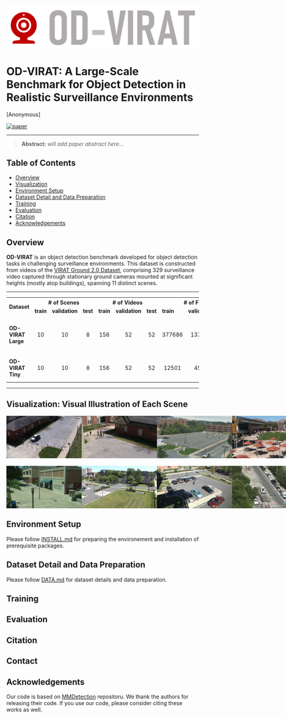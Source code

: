 <p align="center">
  <img src="Figures/od_virat.png" width="1000"/>
</p> 

# OD-VIRAT: A Large-Scale Benchmark for Object Detection in Realistic Surveillance Environments

[Anonymous]
<!-- [Hayat Ullah](https://scholar.google.com.pk/citations?user=xnXPj0UAAAAJ&hl=en),  -->
<!-- [Arslan Munir](https://people.cs.ksu.edu/~amunir/) -->


[![paper](https://img.shields.io/badge/IEEE-Paper-<COLOR>.svg)]()
<hr />

> **Abstract:**
>*will add paper abstract here...*

## Table of Contents
<!--ts-->
  <!-- * [News](#rocket-News) -->
   * [Overview](#overview)
   * [Visualization](#visualization-visual-illustration-of-each-scene)
   * [Environment Setup](#environment-setup)
   * [Dataset Detail and Data Preparation](#dataset-detail-and-data-preparation)
   * [Training](#training)
   * [Evaluation](#evaluation)
   * [Citation](#citation)
   * [Acknowledgements](#acknowledgements)
<!--te-->

<!-- ## News -->

## Overview

**OD-VIRAT** is an object detection benchmark developed for object detection tasks in challenging surveillance environments. This dataset is constructed from videos of the [VIRAT Ground 2.0 Dataset](https://viratdata.org/), comprising 329 surveillance video captured through stationary ground cameras mounted at significant heights (mostly atop buildings), spanning 11 distinct scenes.
<hr>
<table class="small-font-table">
  <tr>
    <th rowspan="2">Dataset</th>
    <th colspan="3"># of Scenes</th>
    <th colspan="3"># of Videos</th>
    <th colspan="3"># of Frames</th>
    <th rowspan="2">Resolution</th>
  </tr>
  <tr>
    <td><b>train</b></td>
    <td><b>validation</b></td>
    <td><b>test</b></td>
    <td><b>train</b></td>
    <td><b>validation</b></td>
    <td><b>test</b></td>
    <td><b>train</b></td>
    <td><b>validation</b></td>
    <td><b>test</b></td>
  </tr>
  <tr>
    <td><b>OD-VIRAT Large</b></td>
    <td><p align="center">10</td>
    <td><p align="center">10</td>
    <td><p align="center">8</td>
    <td><p align="center">156</td>
    <td><p align="center">52</td>
    <td><p align="center">52</td>
    <td><p align="center">377686</td>
    <td><p align="center">137971</td>
    <td><p align="center">84339</td>
    <td><p align="center">(1920 &times 1080),(1280 &times 720)</td>
  </tr>
   <tr>
    <td><b>OD-VIRAT Tiny</b></td>
    <td><p align="center">10</td>
    <td><p align="center">10</td>
    <td><p align="center">8</td>
    <td><p align="center">156</td>
    <td><p align="center">52</td>
    <td><p align="center">52</td>
    <td><p align="center">12501</td>
    <td><p align="center">4573</td>
    <td><p align="center">2786</td>
    <td><span style="font-size: smaller;">(1920 &times 1080),(1280 &times 720)</span></td>
  </tr>
</table>
<hr>

## Visualization: Visual Illustration of Each Scene 

<!-- First row of images -->
<div style="display: flex; justify-content: space-around;">
  <img src="Figures/Scene1.jpg" width="197px" />
  <img src="Figures/Scene2.jpg" width="197px" />
  <img src="Figures/Scene3.jpg" width="197px" />
  <img src="Figures/Scene4.jpg" width="197px" />
  <img src="Figures/Scene5.jpg" width="197px" />
</div> 

<!-- Second row of images -->
<div style="display: flex; justify-content: space-around; margin-top: 20px;">
  <img src="Figures/Scene6.jpg" width="197px" />
  <img src="Figures/Scene7.jpg" width="197px" />
  <img src="Figures/Scene8.jpg" width="197px" />
  <img src="Figures/Scene9.jpg" width="197px" />
  <img src="Figures/Scene10.jpg" width="197px" />
</div>

<!--
<p align="center">
  <img alt="Visualization Scuba Diving" src="figs/vis/scuba_diving.png" width="900"/>
</p>

<p align="center">
  <img alt="Visualization Threading Needle" src="figs/vis/threading_needle.png" width="900"/>
</p>

<p align="center">
  <img alt="Visualization Walking the Dog" src="figs/vis/walking_the_dog.png" width="900"/>
</p>

<p align="center">
  <img alt="Visualization Water Skiing" src="figs/vis/water_skiing.png" width="900"/>
</p>
-->

## Environment Setup
Please follow [INSTALL.md](./INSTALL.md) for preparing the environement and installation of prerequisite packages.

## Dataset Detail and Data Preparation

Please follow [DATA.md](./DATA.md) for dataset details and data preparation.

## Training
<!--
To train a Video-FocalNet on a video dataset from scratch, run:

```bash
python -m torch.distributed.launch --nproc_per_node <num-of-gpus-to-use>  main.py \
--cfg <config-file> --batch-size <batch-size-per-gpu> --output <output-directory> \
--opts DATA.ROOT path/to/root DATA.TRAIN_FILE train.csv DATA.VAL_FILE val.csv
```

Alternatively, the `DATA.ROOT`, `DATA.TRAIN_FILE`, and `DATA.VAL_FILE` paths can be set directly in the config files provided in the `configs` directory. We also provide bash scripts to train Video-FocalNets on various datasets in the `scripts` directory.

Additionally, the TRAIN.PRETRAINED_PATH can be set (either in the config file or bash script) to provide a pretrained model to initialize the weights. To initialize from the ImageNet-1K weights please refer to the [FocalNets](https://github.com/microsoft/FocalNet) repository and download the [FocalNet-T-SRF](https://github.com/microsoft/FocalNet/releases/download/v1.0.0/focalnet_tiny_srf.pth), [FocalNet-S-SRF](https://github.com/microsoft/FocalNet/releases/download/v1.0.0/focalnet_small_srf.pth) or [FocalNet-B-SRF](https://github.com/microsoft/FocalNet/releases/download/v1.0.0/focalnet_base_srf.pth) to initialize Video-FocalNet-T, Video-FocalNet-S or Video-FocalNet-B respectively. Alternatively, one of the provided pretrained Video-FocalNet models can also be utilized to initialize the weights. -->

## Evaluation
<!--
To evaluate pre-trained Video-FocalNets on your dataset:

```bash
python -m torch.distributed.launch --nproc_per_node <num-of-gpus-to-use>  main.py  --eval \
--cfg <config-file> --resume <checkpoint> \
--opts DATA.NUM_FRAMES 8 DATA.BATCH_SIZE 8 TEST.NUM_CLIP 4 TEST.NUM_CROP 3 DATA.ROOT path/to/root DATA.TRAIN_FILE train.csv DATA.VAL_FILE val.csv
```

For example, to evaluate the `Video-FocalNet-B` with a single GPU on Kinetics400:

```bash
python -m torch.distributed.launch --nproc_per_node 1  main.py  --eval \
--cfg configs/kinetics400/video_focalnet_base.yaml --resume video-focalnet_base_k400.pth \
--opts DATA.NUM_FRAMES 8 DATA.BATCH_SIZE 8 TEST.NUM_CLIP 4 TEST.NUM_CROP 3 DATA.ROOT path/to/root DATA.TRAIN_FILE train.csv DATA.VAL_FILE val.csv
```

Alternatively, the `DATA.ROOT`, `DATA.TRAIN_FILE`, and `DATA.VAL_FILE` paths can be set directly in the config files provided in the `configs` directory.
According to our experience and sanity checks, there is a reasonable random variation of about +/-0.3% top-1 accuracy when testing on different machines.

Additionally, the TRAIN.PRETRAINED_PATH can be set (either in the config file or bash script) to provide a pretrained model to initialize the weights. To initialize from the ImageNet-1K weights please refer to the [FocalNets](https://github.com/microsoft/FocalNet) repository and download the [FocalNet-T-SRF](https://github.com/microsoft/FocalNet/releases/download/v1.0.0/focalnet_tiny_srf.pth), [FocalNet-S-SRF](https://github.com/microsoft/FocalNet/releases/download/v1.0.0/focalnet_small_srf.pth) or [FocalNet-B-SRF](https://github.com/microsoft/FocalNet/releases/download/v1.0.0/focalnet_base_srf.pth) to initialize Video-FocalNet-T, Video-FocalNet-S or Video-FocalNet-B respectively. Alternatively, one of the provided pretrained Video-FocalNet models can also be utilized to initialize the weights. -->

## Citation

<!-- If you find our work, this repository, or pretrained models useful, please consider giving a star :star: and citation.
```bibtex
@InProceedings{Wasim_2023_ICCV,
    author    = {Wasim, Syed Talal and Khattak, Muhammad Uzair and Naseer, Muzammal and Khan, Salman and Shah, Mubarak and Khan, Fahad Shahbaz},
    title     = {Video-FocalNets: Spatio-Temporal Focal Modulation for Video Action Recognition},
    booktitle = {Proceedings of the IEEE/CVF International Conference on Computer Vision (ICCV)},
    year      = {2023},
}
``` -->

## Contact
<!-- If you have any questions, please create an issue on this repository or contact at hullah2024@fau.edu. -->

## Acknowledgements
Our code is based on [MMDetection](https://github.com/open-mmlab/mmdetection) repositoru. We thank the authors for releasing their code. If you use our code, please consider citing these works as well.
